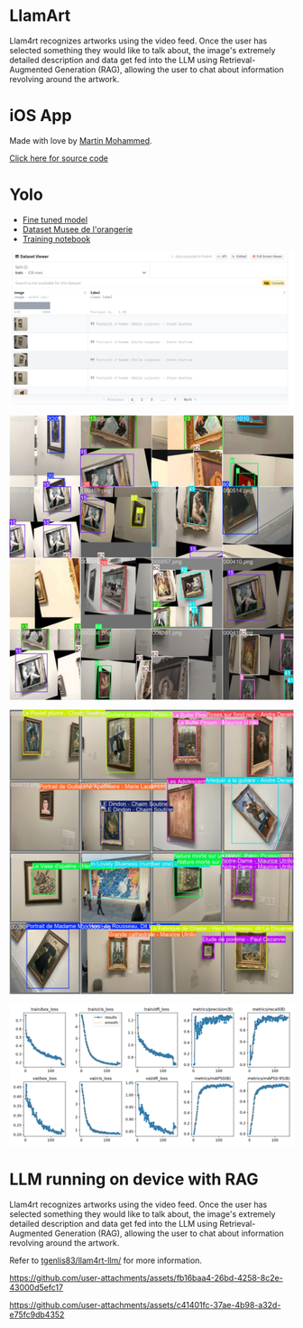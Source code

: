# LlamArt

Llam4rt recognizes artworks using the video feed. Once the user has selected something they would like to talk about, the image's extremely detailed description and data get fed into the LLM using Retrieval-Augmented Generation (RAG), allowing the user to chat about information revolving around the artwork.

# iOS App

Made with love by [Martin Mohammed](https://github.com/MartinMohammed).

[Click here for source code](https://github.com/lukalafaye/LlamArt/tree/main/ios-app)

# Yolo

- [Fine tuned model](model/finetuned-yolo.pt)
- [Dataset Musee de l'orangerie](https://huggingface.co/datasets/anand94ap/orangerie_museum_art_piece)
- [Training notebook](yolo-art-finetune.ipynb)

![dataset pic](img/dataset.png)

![](img/yolo-train.jpg)

![](img/yolo-val.jpg)

![](img/metrics.png)

# LLM running on device with RAG

Llam4rt recognizes artworks using the video feed. Once the user has selected something they would like to talk about, the image's extremely detailed description and data get fed into the LLM using Retrieval-Augmented Generation (RAG), allowing the user to chat about information revolving around the artwork.

Refer to [tgenlis83/llam4rt-llm/](https://github.com/tgenlis83/llam4rt-llm/) for more information.

https://github.com/user-attachments/assets/fb16baa4-26bd-4258-8c2e-43000d5efc17

https://github.com/user-attachments/assets/c41401fc-37ae-4b98-a32d-e75fc9db4352

